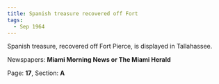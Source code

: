 ```yaml
---  
title: Spanish treasure recovered off Fort  
tags:  
  - Sep 1964  
---  
```

  
Spanish treasure, recovered off Fort Pierce, is displayed in Tallahassee.  
  
Newspapers: **Miami Morning News or The Miami Herald**  
  
Page: **17**, Section: **A** 
